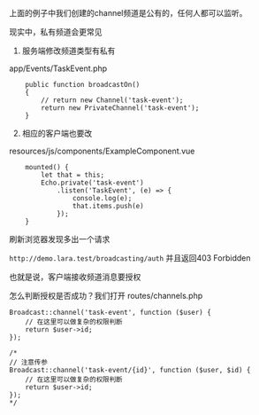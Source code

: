 上面的例子中我们创建的channel频道是公有的，任何人都可以监听。

现实中，私有频道会更常见


1. 服务端修改频道类型有私有

app/Events/TaskEvent.php
```
    public function broadcastOn()
    {
        // return new Channel('task-event');
        return new PrivateChannel('task-event');
    }
```


2. 相应的客户端也要改

resources/js/components/ExampleComponent.vue

```vue
    mounted() {
        let that = this;
        Echo.private('task-event')
            .listen('TaskEvent', (e) => {
                console.log(e);
                that.items.push(e)
            });
    }
```

刷新浏览器发现多出一个请求

`http://demo.lara.test/broadcasting/auth` 并且返回403 Forbidden

也就是说，客户端接收频道消息要授权

怎么判断授权是否成功？我们打开
routes/channels.php
```
Broadcast::channel('task-event', function ($user) {
    // 在这里可以做复杂的权限判断
    return $user->id;
});

/*
// 注意传参
Broadcast::channel('task-event/{id}', function ($user, $id) {
    // 在这里可以做复杂的权限判断
    return $user->id;
});
*/
```
